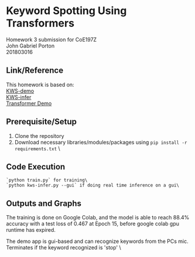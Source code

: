 # Keyword Spotting Using Transformers
Homework 3 submission for CoE197Z\
John Gabriel Porton  \
201803016

## Link/Reference
This homework is based on: \
[KWS-demo](https://github.com/roatienza/Deep-Learning-Experiments/blob/master/versions/2022/supervised/python/kws_demo.ipynb)\
[KWS-infer](https://github.com/roatienza/Deep-Learning-Experiments/blob/master/versions/2022/supervised/python/kws-infer.py)\
[Transformer Demo](https://github.com/roatienza/Deep-Learning-Experiments/blob/master/versions/2022/transformer/python/transformer_demo.ipynb)

  
## Prerequisite/Setup
1. Clone the repository
2. Download necessary libraries/modules/packages using `pip install -r requirements.txt` \
  
## Code Execution

    `python train.py` for training\
    `python kws-infer.py --gui` if doing real time inference on a gui\
    
## Outputs and Graphs

The training is done on Google Colab, and the model is able to reach 88.4% accuracy with a test loss of 0.467 at Epoch 15, 
before google colab gpu runtime has expired. 

The demo app is gui-based and can recognize keywords from the PCs mic. Terminates if the keyword recognized is 'stop' \





